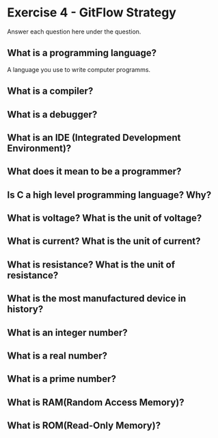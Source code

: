 # Exercise 4 - GitFlow Strategy

Answer each question here under the question.

## What is a programming language?

A language you use to write computer programms.

## What is a compiler?

## What is a debugger?

## What is an IDE (Integrated Development Environment)?

## What does it mean to be a programmer?

## Is C a high level programming language? Why?

## What is voltage? What is the unit of voltage?

## What is current? What is the unit of current?

## What is resistance? What is the unit of resistance?

## What is the most manufactured device in history?

## What is an integer number?

## What is a real number?

## What is a prime number?

## What is RAM(Random Access Memory)?

## What is ROM(Read-Only Memory)?
